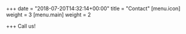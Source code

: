+++
date = "2018-07-20T14:32:14+00:00"
title = "Contact"
[menu.icon]
weight = 3
[menu.main]
weight = 2

+++
Call us!